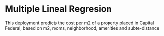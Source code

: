 # Multiple Lineal Regresion
This deployment predicts the cost per m2 of a property placed in Capital Federal, based on m2, rooms, neighborhood, amenities and subte-distance
